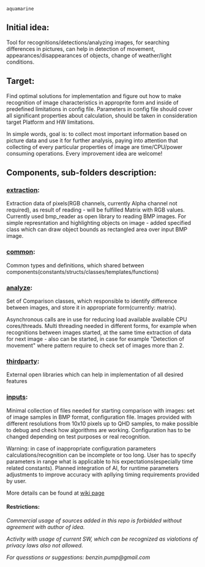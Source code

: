 ` aquamarine `

## Initial idea:

Tool for recognitions/detections/analyzing images, for searching differences in pictures, can help in detection of movement, appearances/disappearances of objects, change of weather/light conditions.

## Target: 
Find optimal solutions for implementation and figure out how to make recognition of image characteristics in approprite form and inside of predefined limitations in config file. Parameters in config file should cover all significant properties about calculation, should be taken in consideration target Platform and HW limitations.

In simple words, goal is: to collect most important information based on picture data and use it for further analysis, paying into attention that collecting of every particular properties of image are time/CPU/power consuming operations. Every
improvement idea are welcome!

## Components, sub-folders description:

### [extraction](https://github.com/MaksymT17/aquamarine/tree/master/extraction):
Extraction data of pixels(RGB channels, currently Alpha channel not required), as result of reading - will be fulfilled Matrix with RGB values. Currently used bmp_reader as open library to reading BMP images. For simple represntation and highlighting objects on image - added specified class which can draw object bounds as rectangled area over input BMP image.

### [common](https://github.com/MaksymT17/aquamarine/tree/master/common):
Common types and definitions, which shared between components(constants/structs/classes/templates/functions)

### [analyze](https://github.com/MaksymT17/aquamarine/tree/master/analyze):
Set of Comparison classes, which responsible to identify difference between images, and store it in appropriate form(currently: matrix).

Asynchronous calls are in use for reducing load available available CPU cores/threads. Multi threading needed in different forms, for example when recognitions between images started, at the same time extraction of data for next image - also can be started, in case for example "Detection of movement" where pattern require to check set of images more than 2.

### [thirdparty](https://github.com/MaksymT17/aquamarine/tree/master/thirdparty):
External open libraries which can help in implementation of all desired features

### [inputs](https://github.com/MaksymT17/aquamarine/tree/master/inputs):
Minimal collection of files needed for starting comparison with images: set of image samples in BMP format, configuration file. Images provided with different resolutions from 10x10 pixels up to QHD samples, to make possible to debug and check how algorithms are working. Configuration has to be changed depending on test purposes or real recognition. 

Warning: in case of inappropriate configuration parameters calculations/recognition can be incomplete or too long. User has to specify parameters in range what is applicable to his expectations(especially time related constants). Planned integration of AI, for runtime parameters adjustments to improve accuracy with apllying timing requirements provided by user.


More details can be found at [wiki page](https://github.com/MaksymT17/aquamarine/wiki)

#### Restrictions:
_Commercial usage of sources added in this repo is forbidded without agreement with author of idea._

_Activity with usage of current SW, which can be recognized as vialotions of privacy laws also not allowed._

_For quesstions or suggestions: benzin.pump@gmail.com_
